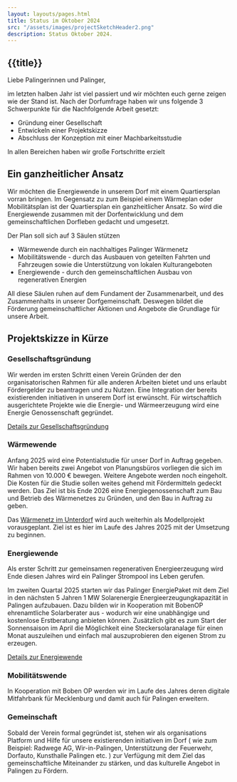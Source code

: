 ```yaml
---
layout: layouts/pages.html
title: Status im Oktober 2024
src: "/assets/images/projectSketchHeader2.png"
description: Status Oktober 2024.
---
```


## {{title}}

Liebe Palingerinnen und Palinger,

im letzten halben Jahr ist viel passiert  und wir möchten euch gerne zeigen wie der Stand ist. 
Nach der Dorfumfrage haben wir uns folgende 3 Schwerpunkte für die Nachfolgende Arbeit gesetzt: 

* Gründung einer Gesellschaft 
* Entwickeln einer Projektskizze
* Abschluss der Konzeption mit einer Machbarkeitsstudie

In allen Bereichen haben wir große Fortschritte erzielt 

## Ein ganzheitlicher Ansatz

Wir möchten die Energiewende in unserem Dorf mit einem Quartiersplan vorran bringen. 
Im Gegensatz zu zum Beispiel einem Wärmeplan oder Mobilitätsplan ist der Quartiersplan ein ganzheitlicher Ansatz. So wird die Energiewende zusammen mit der Dorfentwicklung und dem gemeinschaftlichen Dorfleben gedacht und umgesetzt. 

Der Plan soll sich auf 3 Säulen stützen
* Wärmewende durch ein nachhaltiges Palinger Wärmenetz
* Mobilitätswende - durch das Ausbauen von geteilten Fahrten und Fahrzeugen sowie die Unterstützung von lokalen Kulturangeboten
* Energiewende - durch den gemeinschaftlichen Ausbau von regenerativen Energien

All diese Säulen ruhen auf dem Fundament der Zusammenarbeit, und des Zusammenhalts in unserer Dorfgemeinschaft. Deswegen bildet die Förderung gemeinschaftlicher Aktionen und Angebote die Grundlage für unsere Arbeit.

## Projektskizze in Kürze 

### Gesellschaftsgründung 

Wir werden im ersten Schritt einen Verein Gründen der den organisatorischen Rahmen für alle anderen Arbeiten bietet und uns erlaubt Fördergelder zu beantragen und zu Nutzen. 
Eine Integration der bereits existierenden initiativen in unserem Dorf ist erwünscht. Für wirtschaftlich ausgerichtete Projekte wie die Energie- und Wärmeerzeugung wird eine Energie Genossenschaft gegründet.

[Details zur Gesellschaftsgründung](/pages/details_organisation_founding)

### Wärmewende 

Anfang 2025  wird eine Potentialstudie für unser Dorf in Auftrag gegeben. Wir haben bereits zwei Angebot von Planungsbüros vorliegen die sich im Rahmen von 10.000 € bewegen. Weitere Angebote werden noch eingeholt. 
Die Kosten für die Studie sollen weites gehend mit Fördermitteln gedeckt werden. 
Das Ziel ist bis Ende 2026 eine Energiegenossenschaft zum Bau und Betrieb des Wärmenetzes zu Gründen, und den Bau in Auftrag zu geben.

Das [Wärmenetz im Unterdorf](/pages/projectSketch_heatingNetworkA1) wird auch weiterhin als Modellprojekt vorausgeplant. Ziel ist es hier im Laufe des Jahres 2025 mit der Umsetzung zu beginnen.

### Energiewende 

Als erster Schritt zur gemeinsamen regenerativen Energieerzeugung wird Ende diesen Jahres wird ein Palinger Strompool ins Leben gerufen. 

Im zweiten Quartal 2025 starten wir das Palinger EnergiePaket mit dem Ziel in den nächsten 5 Jahren 1 MW Solarenergie Energieerzeugungkapazität in Palingen aufzubauen. Dazu bilden wir in Kooperation mit BobenOP ehrenamtliche Solarberater aus - wodurch wir eine unabhängige und kostenlose Erstberatung anbieten können. Zusätzlich gibt es zum Start der Sonnensaison im April die Möglichkeit eine Steckersolaranalage für einen Monat auszuleihen und einfach mal auszuprobieren den eigenen Strom zu erzeugen.

[Details zur Energiewende](/pages/energy_production_detail)

### Mobilitätswende
In Kooperation mit Boben OP werden wir im Laufe des Jahres deren digitale Mitfahrbank für Mecklenburg und damit auch für Palingen erweitern. 

### Gemeinschaft

Sobald der Verein formal gegründet ist, stehen wir als organisations Platform und Hilfe für unsere existierenden initiativen im Dorf ( wie zum Beispiel: Radwege AG, Wir-in-Palingen, Unterstützung der Feuerwehr, Dorfauto, Kunsthalle Palingen etc. ) zur Verfügung mit dem Ziel das gemeinschaftliche Miteinander zu stärken, und das kulturelle Angebot in Palingen zu Fördern.



